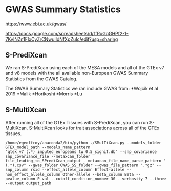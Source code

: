 # GWAS Summary Statistics

https://www.ebi.ac.uk/gwas/

https://docs.google.com/spreadsheets/d/1fRoGqGHPf2-1-7KyINZn1FIxCyZrCNwuIldNfXpZuIc/edit?usp=sharing

## S-PrediXcan
We ran S-PrediXcan using each of the MESA models and all of the GTEx v7 and v8 models with the all available non-European GWAS Summary Statistics from the GWAS Catalog.

The GWAS Summary Statistics we ran include GWAS from:
*Wojcik et al 2019
*Malik
*Horikoshi
*Morris
*Lu


## S-MultiXcan
After running all of the GTEx Tissues with S-PrediXcan, you can run S-MultiXcan. S-MultiXcan looks for trait associations across all of the GTEx tissues. 

```
/home/egeoffroy/anaconda2/bin/python ./SMulTiXcan.py --models_folder GTEX_model_path --models_name_pattern "gtex_v7_(.*)_imputed_europeans_tw_0.5_signif.db" --snp_covariance snp_covariance_file --metaxcan_folder file_leading_to_SPrediXcan_output --metaxcan_file_name_parse_pattern "(.*).csv" --gwas_folder GWAS_SS_folder --gwas_file_pattern ".*gz" --snp_column rsid --effect_allele_column Effect-allele --non_effect_allele_column Other-allele --beta_column Beta --pvalue_column P-val --cutoff_condition_number 30 --verbosity 7 --throw --output output_path
```

